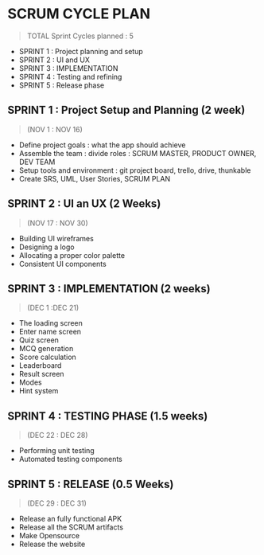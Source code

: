 # SCRUM CYCLE PLAN
> TOTAL Sprint Cycles planned : 5

- SPRINT 1 : Project planning and setup
- SPRINT 2 : UI and UX
- SPRINT 3 : IMPLEMENTATION
- SPRINT 4 : Testing and refining
- SPRINT 5 : Release phase

## SPRINT 1 : Project Setup and Planning (2 week)
> (NOV 1 : NOV 16)

- Define project goals : what the app should achieve
- Assemble the team : divide roles : SCRUM MASTER, PRODUCT OWNER, DEV TEAM
- Setup tools and environment : git project board, trello, drive, thunkable
- Create SRS, UML, User Stories, SCRUM PLAN

## SPRINT 2 : UI an UX (2 Weeks)
> (NOV 17 : NOV 30)

- Building UI wireframes
- Designing a logo
- Allocating a proper color palette
- Consistent UI components

## SPRINT 3 : IMPLEMENTATION (2 weeks)
> (DEC 1 :DEC 21)

- The loading screen
- Enter name screen
- Quiz screen
- MCQ generation
- Score calculation
- Leaderboard
- Result screen
- Modes
- Hint system

## SPRINT 4 : TESTING PHASE (1.5 weeks)
> (DEC 22 : DEC 28)

- Performing unit testing
- Automated testing components

## SPRINT 5 : RELEASE (0.5 Weeks)
> (DEC 29 : DEC 31)

- Release an fully functional APK
- Release all the SCRUM artifacts
- Make Opensource
- Release the website
